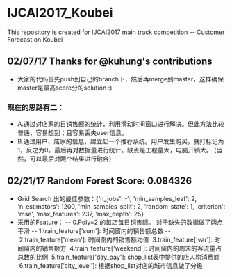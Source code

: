 # IJCAI2017_Koubei
This repository is created for IJCAI2017 main track competition -- Customer Forecast on Koubei
## 02/07/17 Thanks for @kuhung's contributions
- 大家的代码首先push到自己的branch下，然后再merge到master，这样确保master是最高score分的solution :)

### 现在的思路有二：
- A.通过对店家的日销售额的统计，利用滑动时间窗口进行解决。但此方法比较普通，容易想到；且容易丢失user信息。
- B.通过用户、店家的信息，建立起一个推荐系统。用户发生购买，就打标记为1，反之为0。最后再对数据量进行统计。缺点是工程量大，电脑开销大。
(当然，可以最后对两个结果进行融合）

## 02/21/17 Random Forest Score: 0.084326
- Grid Search 出的最佳参数：{'n_jobs': -1, 'min_samples_leaf': 2, 'n_estimators': 1200, 'min_samples_split': 2, 'random_state': 1, 'criterion': 'mse', 'max_features': 237, 'max_depth': 25}
- 采用的Feature：
-- 0.Poly=2 的每店每日销售额。 对于缺失的数据做了两点平滑
-- 1.train_feature['sum']: 时间窗内的销售额总数
-- 2.train_feature['mean']: 时间窗内的销售额均值
  3.train_feature['var']: 时间窗内的销售额方
  4.train_feature['weekend']: 时间窗内的周末的客流量占总数的比例
  5.train_feature['day_pay']: shop_list表中提供的店人均消费额
  6.train_feature['city_level']: 根据shop_list对店的城市信息做了分级
 
